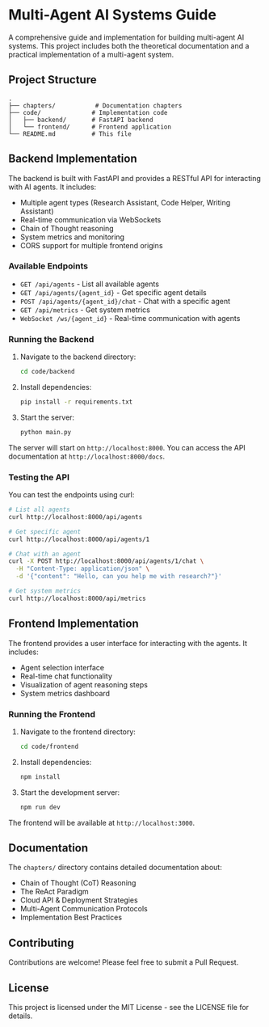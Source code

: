 # Multi-Agent AI Systems Guide

A comprehensive guide and implementation for building multi-agent AI systems. This project includes both the theoretical documentation and a practical implementation of a multi-agent system.

## Project Structure

```
.
├── chapters/           # Documentation chapters
├── code/              # Implementation code
│   ├── backend/       # FastAPI backend
│   └── frontend/      # Frontend application
└── README.md          # This file
```

## Backend Implementation

The backend is built with FastAPI and provides a RESTful API for interacting with AI agents. It includes:

- Multiple agent types (Research Assistant, Code Helper, Writing Assistant)
- Real-time communication via WebSockets
- Chain of Thought reasoning
- System metrics and monitoring
- CORS support for multiple frontend origins

### Available Endpoints

- `GET /api/agents` - List all available agents
- `GET /api/agents/{agent_id}` - Get specific agent details
- `POST /api/agents/{agent_id}/chat` - Chat with a specific agent
- `GET /api/metrics` - Get system metrics
- `WebSocket /ws/{agent_id}` - Real-time communication with agents

### Running the Backend

1. Navigate to the backend directory:
   ```bash
   cd code/backend
   ```

2. Install dependencies:
   ```bash
   pip install -r requirements.txt
   ```

3. Start the server:
   ```bash
   python main.py
   ```

The server will start on `http://localhost:8000`. You can access the API documentation at `http://localhost:8000/docs`.

### Testing the API

You can test the endpoints using curl:

```bash
# List all agents
curl http://localhost:8000/api/agents

# Get specific agent
curl http://localhost:8000/api/agents/1

# Chat with an agent
curl -X POST http://localhost:8000/api/agents/1/chat \
  -H "Content-Type: application/json" \
  -d '{"content": "Hello, can you help me with research?"}'

# Get system metrics
curl http://localhost:8000/api/metrics
```

## Frontend Implementation

The frontend provides a user interface for interacting with the agents. It includes:

- Agent selection interface
- Real-time chat functionality
- Visualization of agent reasoning steps
- System metrics dashboard

### Running the Frontend

1. Navigate to the frontend directory:
   ```bash
   cd code/frontend
   ```

2. Install dependencies:
   ```bash
   npm install
   ```

3. Start the development server:
   ```bash
   npm run dev
   ```

The frontend will be available at `http://localhost:3000`.

## Documentation

The `chapters/` directory contains detailed documentation about:

- Chain of Thought (CoT) Reasoning
- The ReAct Paradigm
- Cloud API & Deployment Strategies
- Multi-Agent Communication Protocols
- Implementation Best Practices

## Contributing

Contributions are welcome! Please feel free to submit a Pull Request.

## License

This project is licensed under the MIT License - see the LICENSE file for details.